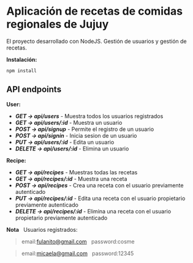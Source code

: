 # Aplicación de recetas de comidas regionales de Jujuy

El proyecto desarrollado con NodeJS. Gestión de usuarios y gestión de recetas. 

**Instalación:**

`npm install`

## API endpoints

**User:**

- ***GET -> api/users*** - Muestra todos los usuarios registrados
- ***GET -> api/users/:id*** - Muestra un usuario
- ***POST -> api/signup*** - Permite el registro de un usuario
- ***POST -> api/signin*** - Inicia sesion de un usuario
- ***PUT -> api/users/:id*** - Edita un usuario
- ***DELETE -> api/users/:id*** - Elimina un usuario

**Recipe:**

- ***GET -> api/recipes*** - Muestras todas las recetas 
- ***GET -> api/recipes/:id*** - Muestra una receta
- ***POST -> api/recipes*** - Crea una receta con el usuario previamente autenticado
- ***PUT -> api/recipes/:id*** - Edita una receta con el usuario propietario previamente autenticado
- ***DELETE -> api/recipes/:id*** - Elimina una receta con el usuario propietario previamente autenticado

**Nota**
&nbsp;
Usuarios registrados:

>email:fulanito@gmail.com
&nbsp;
password:cosme

>email:micaela@gmail.com
&nbsp;
password:12345
